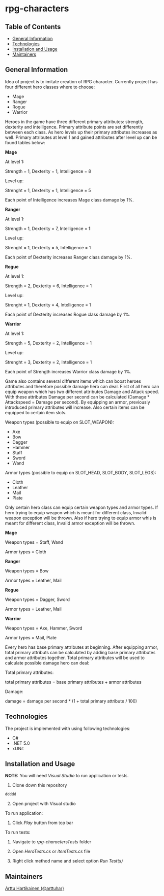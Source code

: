 # rpg-characters

## Table of Contents

- [General Information](#general-information)
- [Technologies](#technologies)
- [Installation and Usage](#installation-and-usage)
- [Maintainers](#maintainers)

## General Information

Idea of project is to imitate creation of RPG character. Currently project has four different hero classes where to choose:

- Mage
- Ranger
- Rogue
- Warrior

Heroes in the game have three different primary attributes: strength, dexterity and intelligence. Primary attribute points are set differently between each class. As hero levels up their primary attributes increases as well. Primary attributes at level 1 and gained attributes after level up can be found tables below:

__Mage__

At level 1:

Strength = 1, Dexterity = 1, Intelligence = 8

Level up:

Strenght = 1, Dexterity = 1, Intelligence = 5

Each point of Intelligence increases Mage class damage by 1%.

__Ranger__

At level 1:

Strength = 1, Dexterity = 7, Intelligence = 1

Level up:

Strenght = 1, Dexterity = 5, Intelligence = 1

Each point of Dexterity increases Ranger class damage by 1%.

__Rogue__

At level 1:

Strength = 2, Dexterity = 6, Intelligence = 1

Level up:

Strenght = 1, Dexterity = 4, Intelligence = 1

Each point of Dexterity increases Rogue class damage by 1%.

__Warrior__

At level 1:

Strength = 5, Dexterity = 2, Intelligence = 1

Level up:

Strenght = 3, Dexterity = 2, Intelligence = 1

Each point of Strength increases Warrior class damage by 1%.

Game also contains several different items which can boost heroes attributes and therefore possible damage hero can deal. First of all hero can equip weapon which has two different attributes Damage and Attack speed. With these attributes Damage per second can be calculated (Damage * Attackspeed = Damage per second). By equipping an armor, previously introduced primary attributes will increase. Also certain items can be equipped to certain item slots.

Weapon types (possible to equip on SLOT_WEAPON):

- Axe
- Bow
- Dagger
- Hammer
- Staff
- Sword
- Wand

Armor types (possible to equip on SLOT_HEAD, SLOT_BODY, SLOT_LEGS):

- Cloth
- Leather
- Mail
- Plate

Only certain hero class can equip certain weapon types and armor types. If hero trying to equip weapon which is meant for different class, Invalid weapon exception will be thrown. Also if hero trying to equip armor whis is meant for different class, Invalid armor exception will be thrown. 

__Mage__

Weapon types = Staff, Wand

Armor types = Cloth

__Ranger__

Weapon types = Bow

Armor types = Leather, Mail

__Rogue__

Weapon types = Dagger, Sword

Armor types = Leather, Mail

__Warrior__

Weapon types = Axe, Hammer, Sword

Armor types = Mail, Plate

Every hero has base primary attributes at beginning. After equipping armor, total primary attributs can be calculated by adding base primary attributes and armor attributes together. Total primary attributes will be used to calculate possible damage hero can deal:

Total primary attributes:

total primary attributes = base primary attributes + armor attributes

Damage:

damage = damage per second * (1 + total primary attribute / 100)


## Technologies

The project is implemented with using following technologies:

- C#
- .NET 5.0
- xUNit

## Installation and Usage

__NOTE:__ You will need *Visual Studio* to run application or tests.

1. Clone down this repository
```sh
ddddd
```

2. Open project with Visual studio

To run application:

1. Click *Play* button from top bar

To run tests:

1. Navigate to *rpg-charactersTests* folder

2. Open *HeroTests.cs* or *ItemTests.cs* file

3. Right click method name and select option *Run Test(s)*


## Maintainers

[Arttu Hartikainen (@arttuhar)](https://github.com/arttuhar)
